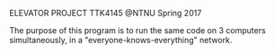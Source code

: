 ELEVATOR PROJECT TTK4145 @NTNU Spring 2017

The purpose of this program is to run the same code on 3 computers simultaneously, in a "everyone-knows-everything" network.
